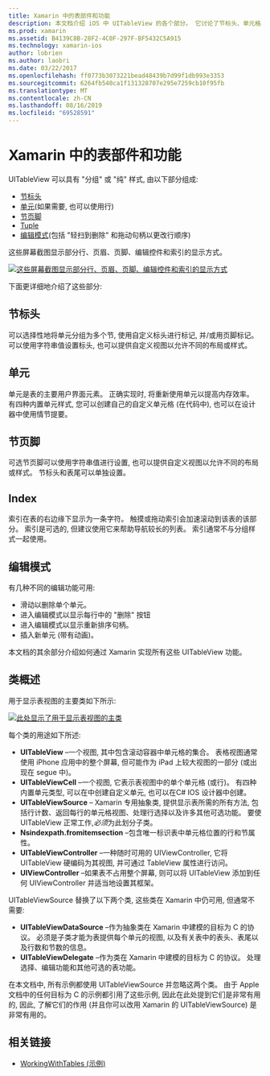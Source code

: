 ```yaml
---
title: Xamarin 中的表部件和功能
description: 本文档介绍 iOS 中 UITableView 的各个部分。 它讨论了节标头、单元格、节尾、索引和编辑模式。
ms.prod: xamarin
ms.assetid: B4139C8B-28F2-4C0F-297F-BF5432C5A915
ms.technology: xamarin-ios
author: lobrien
ms.author: laobri
ms.date: 03/22/2017
ms.openlocfilehash: ff0773b3073221bead48439b7d99f1db993e3353
ms.sourcegitcommit: 6264fb540ca1f131328707e295e7259cb10f95fb
ms.translationtype: MT
ms.contentlocale: zh-CN
ms.lasthandoff: 08/16/2019
ms.locfileid: "69528591"
---
```

# <a name="table-parts-and-functionality-in-xamarinios"></a>Xamarin 中的表部件和功能

UITableView 可以具有 "分组" 或 "纯" 样式, 由以下部分组成:

- [节标头](#Section_Header)
- [单元](#Cells)(如果需要, 也可以使用行)
- [节页脚](#Section_Footer)
- [Tuple](#Index)
- [编辑模式](#Edit_Features)(包括 "轻扫到删除" 和拖动句柄以更改行顺序) 

这些屏幕截图显示部分行、页眉、页脚、编辑控件和索引的显示方式。

 [![](table-parts-and-functionality-images/image1a.png "这些屏幕截图显示部分行、页眉、页脚、编辑控件和索引的显示方式")](table-parts-and-functionality-images/image1a.png#lightbox)

下面更详细地介绍了这些部分:

<a name="Section_Header" />

## <a name="section-header"></a>节标头

可以选择性地将单元分组为多个节, 使用自定义标头进行标记, 并/或用页脚标记。 可以使用字符串值设置标头, 也可以提供自定义视图以允许不同的布局或样式。

<a name="Cells" />

## <a name="cells"></a>单元

单元是表的主要用户界面元素。 正确实现时, 将重新使用单元以提高内存效率。 有四种内置单元样式, 您可以创建自己的自定义单元格 (在代码中), 也可以在设计器中使用情节提要。

<a name="Section_Footer"/>

## <a name="section-footer"></a>节页脚

可选节页脚可以使用字符串值进行设置, 也可以提供自定义视图以允许不同的布局或样式。 节标头和表尾可以单独设置。

<a name="Index" />

## <a name="index"></a>Index

索引在表的右边缘下显示为一条字符。
触摸或拖动索引会加速滚动到该表的该部分。 索引是可选的, 但建议使用它来帮助导航较长的列表。 索引通常不与分组样式一起使用。

<a name="Edit_Features" />

## <a name="editing-mode"></a>编辑模式

有几种不同的编辑功能可用:

- 滑动以删除单个单元。
- 进入编辑模式以显示每行中的 "删除" 按钮 
- 进入编辑模式以显示重新排序句柄。 
- 插入新单元 (带有动画)。

本文档的其余部分介绍如何通过 Xamarin 实现所有这些 UITableView 功能。


## <a name="classes-overview"></a>类概述

用于显示表视图的主要类如下所示:

[![](table-parts-and-functionality-images/classdiagram.png "此处显示了用于显示表视图的主类")](table-parts-and-functionality-images/classdiagram.png#lightbox)

每个类的用途如下所述:

- **UITableView** –一个视图, 其中包含滚动容器中单元格的集合。 表格视图通常使用 iPhone 应用中的整个屏幕, 但可能作为 iPad 上较大视图的一部分 (或出现在 segue 中)。 
- **UITableViewCell** –一个视图, 它表示表视图中的单个单元格 (或行)。 有四种内置单元类型, 可以在中创建自定义单元, 也可以在C# IOS 设计器中创建。 
- **UITableViewSource** – Xamarin 专用抽象类, 提供显示表所需的所有方法, 包括行计数、返回每行的单元格视图、处理行选择以及许多其他可选功能。 要使 UITableView 正常工作,*必须*为此划分子类。 
- **Nsindexpath.fromitemsection** –包含唯一标识表中单元格位置的行和节属性。 
- **UITableViewController** –一种随时可用的 UIViewController, 它将 UITableView 硬编码为其视图, 并可通过 TableView 属性进行访问。 
- **UIViewController** –如果表不占用整个屏幕, 则可以将 UITableView 添加到任何 UIViewController 并适当地设置其框架。 

UITableViewSource 替换了以下两个类, 这些类在 Xamarin 中仍可用, 但通常不需要:

- **UITableViewDataSource** –作为抽象类在 Xamarin 中建模的目标为 C 的协议。 必须是子类才能为表提供每个单元的视图, 以及有关表中的表头、表尾以及行数和节数的信息。 
- **UITableViewDelegate** –作为类在 Xamarin 中建模的目标为 C 的协议。 处理选择、编辑功能和其他可选的表功能。 

在本文档中, 所有示例都使用 UITableViewSource 并忽略这两个类。 由于 Apple 文档中的任何目标为 C 的示例都引用了这些示例, 因此在此处提到它们是非常有用的, 因此, 了解它们的作用 (并且你可以改用 Xamarin 的 UITableViewSource) 是非常有用的。

## <a name="related-links"></a>相关链接

- [WorkingWithTables (示例)](https://docs.microsoft.com/samples/xamarin/ios-samples/workingwithtables)
